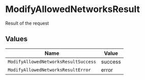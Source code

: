# ModifyAllowedNetworksResult

Result of the request


## Values

| Name                                 | Value                                |
| ------------------------------------ | ------------------------------------ |
| `ModifyAllowedNetworksResultSuccess` | success                              |
| `ModifyAllowedNetworksResultError`   | error                                |